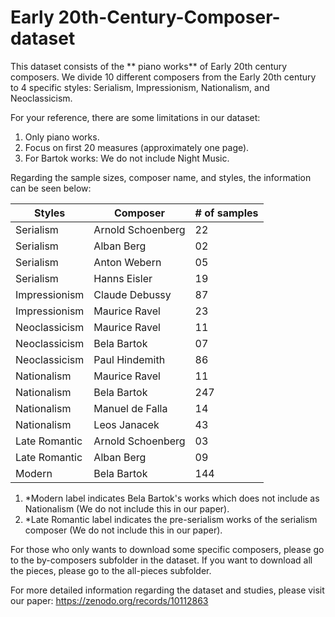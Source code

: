 # Early 20th-Century-Composer-dataset

This dataset consists of the ** piano works** of Early 20th century composers. We divide 10 different composers from the Early 20th century to 4 specific styles: Serialism, Impressionism, Nationalism, and Neoclassicism.

For your reference, there are some limitations in our dataset:
1. Only piano works.
2. Focus on first 20 measures (approximately one page).
3. For Bartok works: We do not include Night Music.
   

Regarding the sample sizes, composer name, and styles, the information can be seen below:

| Styles         | Composer                 | # of samples |
| -------------  | -------------------------| -------------|
| Serialism      | Arnold Schoenberg        | 22           |
| Serialism      | Alban Berg               | 02           |
| Serialism      | Anton Webern             | 05           |
| Serialism      | Hanns Eisler             | 19           |
| Impressionism  | Claude Debussy           | 87           |
| Impressionism  | Maurice Ravel            | 23           |
| Neoclassicism  | Maurice Ravel            | 11           |
| Neoclassicism  | Bela Bartok              | 07           |
| Neoclassicism  | Paul Hindemith           | 86           |
| Nationalism    | Maurice Ravel            | 11           |
| Nationalism    | Bela Bartok              | 247          |
| Nationalism    | Manuel de Falla          | 14           |
| Nationalism    | Leos Janacek             | 43           |
| Late Romantic  | Arnold Schoenberg        | 03           |
| Late Romantic  | Alban Berg               | 09           |
| Modern         | Bela Bartok              | 144          |


1. *Modern label indicates Bela Bartok's works which does not include as Nationalism (We do not include this in our paper).
2. *Late Romantic label indicates the pre-serialism works of the serialism composer (We do not include this in our paper).

For those who only wants to download some specific composers, please go to the by-composers subfolder in the dataset. If you want to download all the pieces, please go to the all-pieces subfolder.


For more detailed information regarding the dataset and studies, please visit our paper: https://zenodo.org/records/10112863




